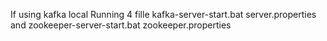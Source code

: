 If using kafka local 
Running 4 fille 
kafka-server-start.bat server.properties
and zookeeper-server-start.bat zookeeper.properties
